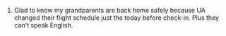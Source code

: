 
1. Glad to know my grandparents are back home safely because UA changed their flight schedule just the today before check-in. Plus they can't speak English.
